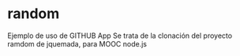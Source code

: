 # random
Ejemplo de uso de GITHUB App
Se trata de la clonación del proyecto ramdom
de jquemada, para MOOC node.js
